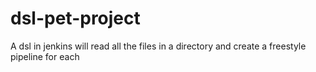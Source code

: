 # dsl-pet-project
A dsl in jenkins will read all the files in a directory and create a freestyle pipeline for each
